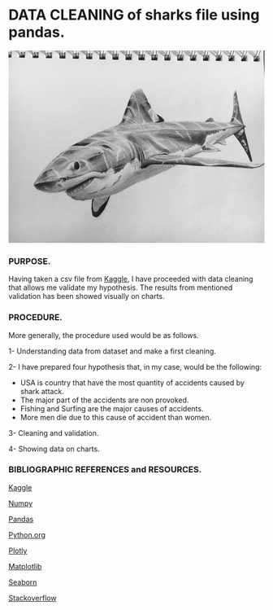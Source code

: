# DATA CLEANING of sharks file using pandas.

<img src= "Imagen/ZU6N5vqxKYY8PZnnngn4_nIE6Rgdb_nA2hfgTBbmJiA.jpg">

### PURPOSE.

Having taken a csv file from [Kaggle](https://www.kaggle.com/teajay/global-shark-attacks), I have proceeded with data cleaning that allows me validate my hypothesis. The results from mentioned validation has been showed visually on charts.

### PROCEDURE.

More generally, the procedure used would be as follows. 

1- Understanding data from dataset and make a first cleaning.

2- I have prepared four hypothesis that, in my case, would be the following:
- USA is country that have the most quantity of accidents caused by shark attack.
- The major part of the accidents are non provoked.
- Fishing and Surfing are the major causes of accidents.
- More men die due to this cause of accident than women.

3- Cleaning and validation.

4- Showing data on charts.

### BIBLIOGRAPHIC REFERENCES and RESOURCES.

[Kaggle](https://www.kaggle.com/teajay/global-shark-attacks)

[Numpy](https://numpy.org/doc/1.18/)

[Pandas](https://pandas.pydata.org/)

[Python.org](https://docs.python.org/3/library/functions.html)

[Plotly](https://plotly.com/python/)

[Matplotlib](https://matplotlib.org/)

[Seaborn](https://seaborn.pydata.org/)

[Stackoverflow](https://stackoverflow.com/)